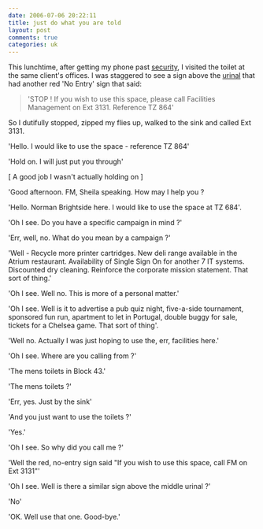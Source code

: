 ```yaml
---
date: 2006-07-06 20:22:11
title: just do what you are told
layout: post
comments: true
categories: uk
---
```

This lunchtime, after getting my phone past
[security](http://www.nbrightside.com/blog/2006/07/06/just-do-what-you-are-told/),
I visited the toilet at the same client's offices. I was staggered to
see a sign above the
[urinal](http://www.nbrightside.com/blog/2006/06/08/dont-talk-to-strangers/)
that had another red 'No Entry' sign that said:
> 'STOP ! If you wish to use this space, please call Facilities
> Management on Ext 3131. Reference TZ 864'

So I dutifully stopped, zipped my flies up, walked to the sink and
called Ext 3131.

'Hello. I would like to use the space - reference TZ 864'

'Hold on. I will just put you through'

[ A good job I wasn't actually holding on ]

'Good afternoon. FM, Sheila speaking. How may I help you ?

'Hello. Norman Brightside here. I would like to use the space at TZ
684'.

'Oh I see. Do you have a specific campaign in mind ?'

'Err, well, no. What do you mean by a campaign ?'

'Well - Recycle more printer cartridges. New deli range available in the
Atrium restaurant. Availability of Single Sign On for another 7 IT
systems. Discounted dry cleaning. Reinforce the corporate mission
statement. That sort of thing.'

'Oh I see. Well no. This is more of a personal matter.'

'Oh I see. Well is it to advertise a pub quiz night, five-a-side
tournament, sponsored fun run, apartment to let in Portugal, double
buggy for sale, tickets for a Chelsea game. That sort of thing'.

'Well no. Actually I was just hoping to use the, err, facilities here.'

'Oh I see. Where are you calling from ?'

'The mens toilets in Block 43.'

'The mens toilets ?'

'Err, yes. Just by the sink'

'And you just want to use the toilets ?'

'Yes.'

'Oh I see. So why did you call me ?'

'Well the red, no-entry sign said "If you wish to use this space, call
FM on Ext 3131"'

'Oh I see. Well is there a similar sign above the middle urinal ?'

'No'

'OK. Well use that one. Good-bye.'
